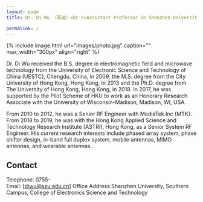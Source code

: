 ```yaml
---
layout: page
title: Dr. Di Wu （吴迪）<br />Assistant Professor in Shenzhen University

permalink: /
---
```


{% include image.html url="images/photo.jpg" caption="" max_width="300px" align="right" %}

Dr. Di Wu received the B.S. degree in electromagnetic field and microwave technology from the University of Electronic Science and Technology of China (UESTC), Chengdu, China, in 2009, the M.S. degree from the City University of Hong Kong, Hong Kong, in 2013 and the Ph.D. degree from The University of Hong Kong, Hong Kong, in 2018. In 2017, he was supported by the Pilot Scheme of HKU to work as an Honorary Research Associate with the University of Wisconsin-Madison, Madison, WI, USA. 

From 2010 to 2012, he was a Senior RF Engineer with MediaTek.Inc (MTK). From  2018 to 2019, he was with the Hong Kong Applied Science and Technology Research Institute (ASTRI), Hong Kong, as a Senior System RF Engineer. His current research interests include phased array system, phase shifter design, in-band full duplex system, mobile antennas, MIMO antennas, and wearable antennas..

## Contact

Telephone: 0755- <br />
Email: [diwu@szu.edu.cn]
Office Address:Shenzhen University, Southern Campus, College of Electronics Science and Technology <br />


